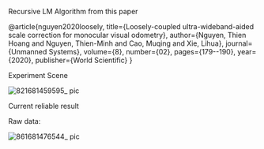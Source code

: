Recursive LM Algorithm from this paper

@article{nguyen2020loosely,
  title={Loosely-coupled ultra-wideband-aided scale correction for monocular visual odometry},
  author={Nguyen, Thien Hoang and Nguyen, Thien-Minh and Cao, Muqing and Xie, Lihua},
  journal={Unmanned Systems},
  volume={8},
  number={02},
  pages={179--190},
  year={2020},
  publisher={World Scientific}
}

Experiment Scene

![821681459595_ pic](https://user-images.githubusercontent.com/54940667/232040281-229ba17b-97cf-4cd8-8b2e-68ecff2d63b8.jpg)

Current reliable result

Raw data:

![861681476544_ pic](https://user-images.githubusercontent.com/54940667/232048080-609707b1-2ef5-4f76-a8be-bcf20d657021.jpg)
